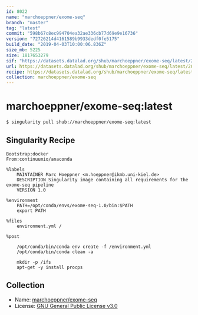 ```yaml
---
id: 8022
name: "marchoeppner/exome-seq"
branch: "master"
tag: "latest"
commit: "598b67c8ec994704ea32ae336cb77d69e9e16736"
version: "72726214d4161589b9933dedf0fe5175"
build_date: "2019-04-03T10:00:06.836Z"
size_mb: 5225
size: 1817653279
sif: "https://datasets.datalad.org/shub/marchoeppner/exome-seq/latest/2019-04-03-598b67c8-72726214/72726214d4161589b9933dedf0fe5175.simg"
url: https://datasets.datalad.org/shub/marchoeppner/exome-seq/latest/2019-04-03-598b67c8-72726214/
recipe: https://datasets.datalad.org/shub/marchoeppner/exome-seq/latest/2019-04-03-598b67c8-72726214/Singularity
collection: marchoeppner/exome-seq
---
```


# marchoeppner/exome-seq:latest

```bash
$ singularity pull shub://marchoeppner/exome-seq:latest
```

## Singularity Recipe

```singularity
Bootstrap:docker
From:continuumio/anaconda

%labels
    MAINTAINER Marc Hoeppner <m.hoeppner@ikmb.uni-kiel.de>
    DESCRIPTION Singularity image containing all requirements for the exome-seq pipeline
    VERSION 1.0

%environment
    PATH=/opt/conda/envs/exome-seq-1.0/bin:$PATH
    export PATH

%files
    environment.yml /

%post

    /opt/conda/bin/conda env create -f /environment.yml
    /opt/conda/bin/conda clean -a

    mkdir -p /ifs
    apt-get -y install procps
```

## Collection

 - Name: [marchoeppner/exome-seq](https://github.com/marchoeppner/exome-seq)
 - License: [GNU General Public License v3.0](https://api.github.com/licenses/gpl-3.0)

